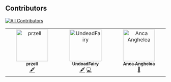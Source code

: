 ## Contributors
[![All Contributors](https://img.shields.io/github/all-contributors/EO-College/cubes-and-clouds?color=ee8449&style=flat-square)](#contributors-)

<!-- ALL-CONTRIBUTORS-LIST:START - Do not remove or modify this section -->
<!-- prettier-ignore-start -->
<!-- markdownlint-disable -->
<table>
  <tbody>
    <tr>
      <td align="center" valign="top" width="14.28%"><a href="https://www.bolzanor.eu/"><img src="https://avatars.githubusercontent.com/u/51962348?v=4?s=100" width="100px;" alt="przell"/><br /><sub><b>przell</b></sub></a><br /><a href="#content-przell" title="Content">🖋</a></td>
      <td align="center" valign="top" width="14.28%"><a href="https://github.com/UndeadFairy"><img src="https://avatars.githubusercontent.com/u/18370061?v=4?s=100" width="100px;" alt="UndeadFairy"/><br /><sub><b>UndeadFairy</b></sub></a><br /><a href="#content-UndeadFairy" title="Content">🖋</a> <a href="https://github.com/EO-College/cubes-and-clouds/commits?author=UndeadFairy" title="Code">💻</a></td>
      <td align="center" valign="top" width="14.28%"><a href="https://eo4society.esa.int"><img src="https://avatars.githubusercontent.com/u/35488732?v=4?s=100" width="100px;" alt="Anca Anghelea"/><br /><sub><b>Anca Anghelea</b></sub></a><br /><a href="https://github.com/EO-College/cubes-and-clouds/pulls?q=is%3Apr+reviewed-by%3Aaapopescu" title="Reviewed Pull Requests">👀</a></td>
    </tr>
  </tbody>
</table>

<!-- markdownlint-restore -->
<!-- prettier-ignore-end -->

<!-- ALL-CONTRIBUTORS-LIST:END -->

